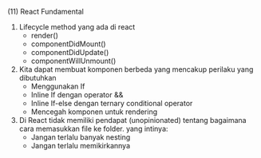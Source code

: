 (11) React Fundamental

1. Lifecycle method yang ada di react
   - render()
   - componentDidMount()
   - componentDidUpdate()
   - componentWillUnmount()
2. Kita dapat membuat komponen berbeda yang mencakup perilaku yang dibutuhkan
   - Menggunakan If
   - Inline If dengan operator &&
   - Inline If-else dengan ternary conditional operator
   - Mencegah komponen untuk rendering
3. Di React tidak memiliki pendapat (unopinionated) tentang bagaimana cara memasukkan file ke folder. yang intinya:
   - Jangan terlalu banyak nesting
   - Jangan terlalu memikirkannya
